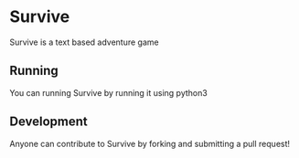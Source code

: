 # Survive

Survive is a text based adventure game

## Running

You can running Survive by running it using python3

## Development

Anyone can contribute to Survive by forking and submitting a pull request!